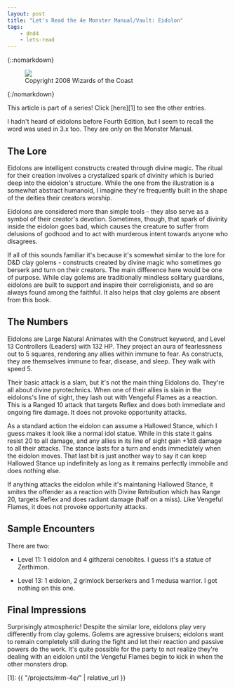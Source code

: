 ```yaml
---
layout: post
title: "Let's Read the 4e Monster Manual/Vault: Eidolon"
tags:
    - dnd4
    - lets-read
---
```


{::nomarkdown}
<figure class="left">
  <img src="{{ "/assets/wir-mm-4e-eidolon.png" | absolute_url }}"/>
  <figcaption>
    Copyright 2008 Wizards of the Coast
  </figcaption>
</figure>
{:/nomarkdown}

This article is part of a series! Click [here][1] to see the other entries.

I hadn't heard of eidolons before Fourth Edition, but I seem to recall the word
was used in 3.x too. They are only on the Monster Manual.

## The Lore

Eidolons are intelligent constructs created through divine magic. The ritual for
their creation involves a crystalized spark of divinity which is buried deep
into the eidolon's structure. While the one from the illustration is a somewhat
abstract humanoid, I imagine they're frequently built in the shape of the
deities their creators worship.

Eidolons are considered more than simple tools - they also serve as a symbol of
their creator's devotion. Sometimes, though, that spark of divinity inside the
eidolon goes bad, which causes the creature to suffer from delusions of godhood
and to act with murderous intent towards anyone who disagrees.

If all of this sounds familiar it's because it's somewhat similar to the lore
for D&D clay golems - constructs created by divine magic who sometimes go
berserk and turn on their creators. The main difference here would be one of
purpose. While clay golems are traditionally mindless solitary guardians,
eidolons are built to support and inspire their correligionists, and so are
always found among the faithful. It also helps that clay golems are absent from
this book.

## The Numbers

Eidolons are Large Natural Animates with the Construct keyword, and Level 13
Controllers (Leaders) with 132 HP. They project an aura of fearlessness out to 5
squares, rendering any allies within immune to fear. As constructs, they are
themselves immune to fear, disease, and sleep. They walk with speed 5.

Their basic attack is a slam, but it's not the main thing Eidolons do. They're
all about divine pyrotechnics. When one of their allies is slain in the
eidolons's line of sight, they lash out with Vengeful Flames as a reaction. This
is a Ranged 10 attack that targets Reflex and does both immediate and ongoing
fire damage. It does not provoke opportunity attacks.

As a standard action the eidolon can assume a Hallowed Stance, which I guess
makes it look like a normal idol statue. While in this state it gains resist 20
to all damage, and any allies in its line of sight gain +1d8 damage to all their
attacks. The stance lasts for a turn and ends immediately when the eidolon
moves. That last bit is just another way to say it can keep Hallowed Stance up
indefinitely as long as it remains perfectly immobile and does nothing else.

If anything attacks the eidolon while it's maintaning Hallowed Stance, it smites
the offender as a reaction with Divine Retribution which has Range 20, targets
Reflex and does radiant damage (half on a miss). Like Vengeful Flames, it does
not provoke opportunity attacks.

## Sample Encounters

There are two:

- Level 11: 1 eidolon and 4 githzerai cenobites. I guess it's a statue of
  Zerthimon.

- Level 13: 1 eidolon, 2 grimlock berserkers and 1 medusa warrior. I got nothing
  on this one.

## Final Impressions

Surprisingly atmospheric! Despite the similar lore, eidolons play very
differently from clay golems. Golems are agressive bruisers; eidolons want to
remain completely still during the fight and let their reaction and passive
powers do the work. It's quite possible for the party to not realize they're
dealing with an eidolon until the Vengeful Flames begin to kick in when the
other monsters drop.

[1]: {{ "/projects/mm-4e/" | relative_url }}
